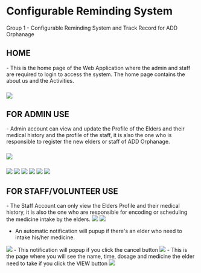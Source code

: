 # Configurable Reminding System
Group 1 - Configurable Reminding System and Track Record for ADD Orphanage

<h2>HOME</h2>
- This is the home page of the Web Application where the admin and staff are required to login to access the system. The home page contains the about us and the Activities.
<h3></h3>
<img src="screenshots/index.jpg">

<h2>FOR ADMIN USE</h2>
- Admin account can view and update the Profile of the Elders and their medical history and the profile of the staff, it is also the one who is responsible to register the new elders or staff of ADD Orphanage.
<h3></h3>
<img src="screenshots/signadmin.jpg"><br>
<h3></h3>
<img src="screenshots/listOfElders.jpg">

<img src="screenshots/listOfStaff.jpg">

<img src="screenshots/persProAdm.jpg">

<img src="screenshots/UpdateInfo.jpg">

<img src="screenshots/regNewElders.jpg">

<img src="screenshots/regNewStaff.jpg">

<h2>FOR STAFF/VOLUNTEER USE</h2>
- The Staff Account can only view the Elders Profile and their medical history, it is also the one who are responsible for encoding or scheduling the medicine intake by the elders.

<img src="screenshots/signstaff.jpg">

<img src="screenshots/staffacc.jpg">

- An automatic notification will pupup if there's an elder who need to intake his/her medicine.
<img src="screenshots/firstNotif.jpg">
- This notification will popup if you click the cancel button
<img src="screenshots/secondNotif.jpg">
- This is the page where you will see the name, time, dosage and medicine the elder need to take if you click the VIEW button
<img src="screenshots/IntakeMed.jpg">
